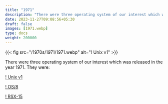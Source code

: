 ```yaml
---
title: "1971"
description: "There were three operating system of our interest which was released in the year 1971. They were:"
date: 2023-11-27T09:08:56+05:30
draft: false
images: [1971.webp]
type: docs
weight: 200000
---
```


{{< fig src="/1970s/1971/1971.webp" alt="! Unix v1" >}}

There were three operating system of our interest which was released in the year 1971. They were:

<section class="section section-sm">
  <div class="container">
    <div class="row justify-content-center text-center">
      <div class="col-lg-5">
        <p><a class="btn btn-primary btn-lg px-4 mb-1" href="unix-v1/" role="button">! Unix v1</a></p>
      </div>
      <div class="col-lg-5">
        <p><a class="btn btn-primary btn-lg px-4 mb-1" href="#" role="button">! OS/8</a></p>
      </div>
      <div class="col-lg-5">
        <p><a class="btn btn-primary btn-lg px-4 mb-1" href="#" role="button">! RSX-15</a></p>
      </div>
    </div>
  </div>
</section>
